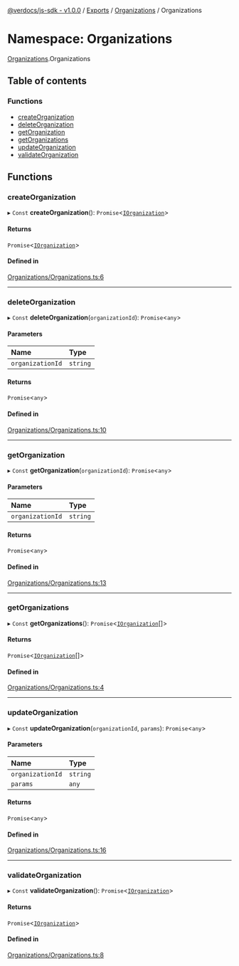 [@verdocs/js-sdk - v1.0.0](../README.md) / [Exports](../modules.md) / [Organizations](Organizations.md) / Organizations

# Namespace: Organizations

[Organizations](Organizations.md).Organizations

## Table of contents

### Functions

- [createOrganization](Organizations.Organizations-1.md#createorganization)
- [deleteOrganization](Organizations.Organizations-1.md#deleteorganization)
- [getOrganization](Organizations.Organizations-1.md#getorganization)
- [getOrganizations](Organizations.Organizations-1.md#getorganizations)
- [updateOrganization](Organizations.Organizations-1.md#updateorganization)
- [validateOrganization](Organizations.Organizations-1.md#validateorganization)

## Functions

### createOrganization

▸ `Const` **createOrganization**(): `Promise`<[`IOrganization`](../interfaces/Organizations.Types.IOrganization.md)\>

#### Returns

`Promise`<[`IOrganization`](../interfaces/Organizations.Types.IOrganization.md)\>

#### Defined in

[Organizations/Organizations.ts:6](https://github.com/Verdocs/js-sdk/blob/4c3fec6/src/Organizations/Organizations.ts#L6)

___

### deleteOrganization

▸ `Const` **deleteOrganization**(`organizationId`): `Promise`<`any`\>

#### Parameters

| Name | Type |
| :------ | :------ |
| `organizationId` | `string` |

#### Returns

`Promise`<`any`\>

#### Defined in

[Organizations/Organizations.ts:10](https://github.com/Verdocs/js-sdk/blob/4c3fec6/src/Organizations/Organizations.ts#L10)

___

### getOrganization

▸ `Const` **getOrganization**(`organizationId`): `Promise`<`any`\>

#### Parameters

| Name | Type |
| :------ | :------ |
| `organizationId` | `string` |

#### Returns

`Promise`<`any`\>

#### Defined in

[Organizations/Organizations.ts:13](https://github.com/Verdocs/js-sdk/blob/4c3fec6/src/Organizations/Organizations.ts#L13)

___

### getOrganizations

▸ `Const` **getOrganizations**(): `Promise`<[`IOrganization`](../interfaces/Organizations.Types.IOrganization.md)[]\>

#### Returns

`Promise`<[`IOrganization`](../interfaces/Organizations.Types.IOrganization.md)[]\>

#### Defined in

[Organizations/Organizations.ts:4](https://github.com/Verdocs/js-sdk/blob/4c3fec6/src/Organizations/Organizations.ts#L4)

___

### updateOrganization

▸ `Const` **updateOrganization**(`organizationId`, `params`): `Promise`<`any`\>

#### Parameters

| Name | Type |
| :------ | :------ |
| `organizationId` | `string` |
| `params` | `any` |

#### Returns

`Promise`<`any`\>

#### Defined in

[Organizations/Organizations.ts:16](https://github.com/Verdocs/js-sdk/blob/4c3fec6/src/Organizations/Organizations.ts#L16)

___

### validateOrganization

▸ `Const` **validateOrganization**(): `Promise`<[`IOrganization`](../interfaces/Organizations.Types.IOrganization.md)\>

#### Returns

`Promise`<[`IOrganization`](../interfaces/Organizations.Types.IOrganization.md)\>

#### Defined in

[Organizations/Organizations.ts:8](https://github.com/Verdocs/js-sdk/blob/4c3fec6/src/Organizations/Organizations.ts#L8)
